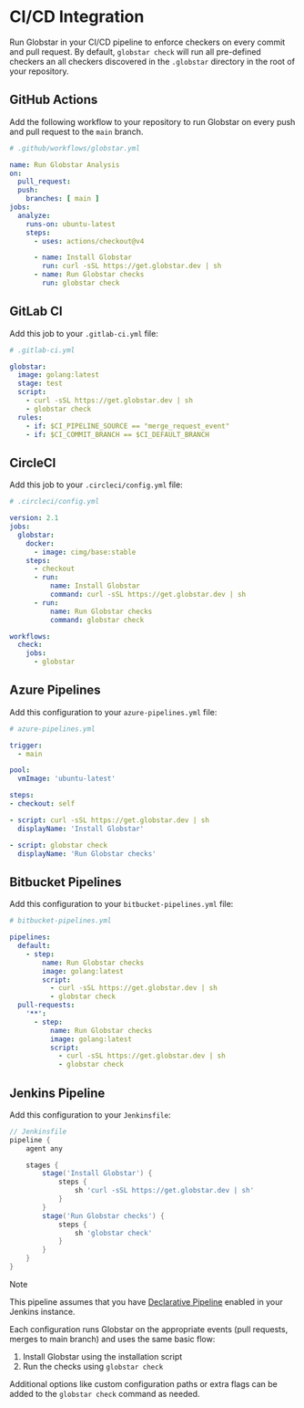 # CI/CD Integration

Run Globstar in your CI/CD pipeline to enforce checkers on every commit and pull request. By default, `globstar check` will run all pre-defined checkers an all checkers discovered in the `.globstar` directory in the root of your repository.

## GitHub Actions

Add the following workflow to your repository to run Globstar on every push and pull request to the `main` branch.

```yaml
# .github/workflows/globstar.yml

name: Run Globstar Analysis
on:
  pull_request:
  push:
    branches: [ main ]
jobs:
  analyze:
    runs-on: ubuntu-latest
    steps:
      - uses: actions/checkout@v4

      - name: Install Globstar
        run: curl -sSL https://get.globstar.dev | sh
      - name: Run Globstar checks
        run: globstar check
```

## GitLab CI

Add this job to your `.gitlab-ci.yml` file:

```yaml
# .gitlab-ci.yml

globstar:
  image: golang:latest
  stage: test
  script:
    - curl -sSL https://get.globstar.dev | sh
    - globstar check
  rules:
    - if: $CI_PIPELINE_SOURCE == "merge_request_event"
    - if: $CI_COMMIT_BRANCH == $CI_DEFAULT_BRANCH
```

## CircleCI

Add this job to your `.circleci/config.yml` file:

```yaml
# .circleci/config.yml

version: 2.1
jobs:
  globstar:
    docker:
      - image: cimg/base:stable
    steps:
      - checkout
      - run:
          name: Install Globstar
          command: curl -sSL https://get.globstar.dev | sh
      - run:
          name: Run Globstar checks
          command: globstar check

workflows:
  check:
    jobs:
      - globstar
```

## Azure Pipelines

Add this configuration to your `azure-pipelines.yml` file:

```yaml
# azure-pipelines.yml

trigger:
  - main

pool:
  vmImage: 'ubuntu-latest'

steps:
- checkout: self

- script: curl -sSL https://get.globstar.dev | sh
  displayName: 'Install Globstar'

- script: globstar check
  displayName: 'Run Globstar checks'
```

## Bitbucket Pipelines

Add this configuration to your `bitbucket-pipelines.yml` file:

```yaml
# bitbucket-pipelines.yml

pipelines:
  default:
    - step:
        name: Run Globstar checks
        image: golang:latest
        script:
          - curl -sSL https://get.globstar.dev | sh
          - globstar check
  pull-requests:
    '**':
      - step:
          name: Run Globstar checks
          image: golang:latest
          script:
            - curl -sSL https://get.globstar.dev | sh
            - globstar check
```

## Jenkins Pipeline

Add this configuration to your `Jenkinsfile`:

```groovy
// Jenkinsfile
pipeline {
    agent any

    stages {
        stage('Install Globstar') {
            steps {
                sh 'curl -sSL https://get.globstar.dev | sh'
            }
        }
        stage('Run Globstar checks') {
            steps {
                sh 'globstar check'
            }
        }
    }
}
```

> [!NOTE]
> This pipeline assumes that you have [Declarative Pipeline](https://plugins.jenkins.io/pipeline-model-definition/) enabled in your Jenkins instance.

Each configuration runs Globstar on the appropriate events (pull requests, merges to main branch) and uses the same basic flow:
1. Install Globstar using the installation script
2. Run the checks using `globstar check`

Additional options like custom configuration paths or extra flags can be added to the `globstar check` command as needed.
